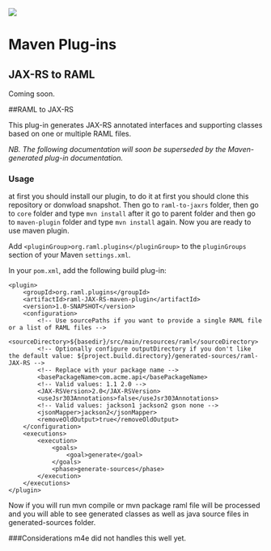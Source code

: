 ![](http://raml.org/images/logo.png)

# Maven Plug-ins

## JAX-RS to RAML

Coming soon.


##RAML to JAX-RS

This plug-in generates JAX-RS annotated interfaces and supporting classes based on one or multiple RAML files.

_NB. The following documentation will soon be superseded by the Maven-generated plug-in documentation._

### Usage

at first you should install our plugin, to do it at first you should clone this repository or donwload snapshot. Then go to 
`raml-to-jaxrs` folder, then go to `core` folder and type `mvn install` after it go to parent folder and then go to `maven-plugin` folder and type `mvn install` again. Now you are ready to use maven plugin.

Add `<pluginGroup>org.raml.plugins</pluginGroup>` to the `pluginGroups` section of your Maven `settings.xml`.

In your `pom.xml`, add the following build plug-in:

    <plugin>
        <groupId>org.raml.plugins</groupId>
        <artifactId>raml-JAX-RS-maven-plugin</artifactId>
        <version>1.0-SNAPSHOT</version>
        <configuration>
            <!-- Use sourcePaths if you want to provide a single RAML file or a list of RAML files -->
            <sourceDirectory>${basedir}/src/main/resources/raml</sourceDirectory>
            <!-- Optionally configure outputDirectory if you don't like the default value: ${project.build.directory}/generated-sources/raml-JAX-RS -->
            <!-- Replace with your package name -->
            <basePackageName>com.acme.api</basePackageName>
            <!-- Valid values: 1.1 2.0 -->
            <JAX-RSVersion>2.0</JAX-RSVersion>
            <useJsr303Annotations>false</useJsr303Annotations>
            <!-- Valid values: jackson1 jackson2 gson none -->
            <jsonMapper>jackson2</jsonMapper>
            <removeOldOutput>true</removeOldOutput>
        </configuration>
        <executions>
            <execution>
                <goals>
                    <goal>generate</goal>
                </goals>
                <phase>generate-sources</phase>
            </execution>
        </executions>
    </plugin>

Now if you will run mvn compile or mvn package raml file will be processed and you will able to see generated classes as well as java source files in generated-sources folder.

###Considerations
 m4e did not handles this well yet.
